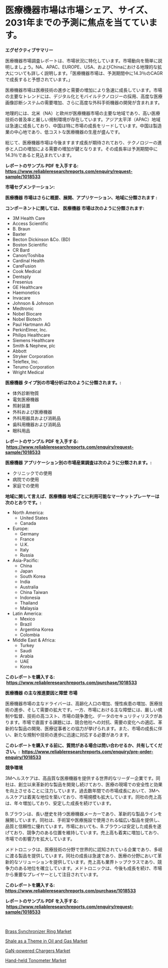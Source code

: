 <p><h1>医療機器市場は市場シェア、サイズ、2031年までの予測に焦点を当てています。</h1></p><p><strong>エグゼクティブサマリー</strong></p>
<p><p>医療機器市場調査レポートは、市場状況に特化しています。市場動向を簡単に説明しましょう。NA、APAC、EUROPE、USA、およびChinaにおける地理的な拡大についても詳しく説明します。「医療機器市場は、予測期間中に14.3％のCAGRで成長すると予想されています。」</p><p>医療機器市場は医療技術の進歩と需要の増加により急速に成長しています。市場の主要なトレンドには、デジタル化とモバイルテクノロジーの採用、高度な医療画像診断システムの需要増加、さらに高度な外科手術機器の開発が含まれます。</p><p>地理的には、北米（NA）と欧州が医療機器市場の主要な地域であり、高い医療技術の普及率と厳しい規制環境が存在しています。アジア太平洋（APAC）地域は急速に成長しており、中国は特に市場の成長をリードしています。中国は製造業の中心地であり、低コストな医療機器の生産が盛んです。</p><p>総じて、医療機器市場は今後ますます成長が期待されており、テクノロジーの進歩と人口の増加による需要の増加が鍵となります。その成長率は予測期間中に14.3％であると見込まれています。</p></p>
<p><strong>レポートのサンプル PDF を入手する: <a href="https://www.reliableresearchreports.com/enquiry/request-sample/1018533">https://www.reliableresearchreports.com/enquiry/request-sample/1018533</a></strong></p>
<p><strong>市場セグメンテーション:</strong></p>
<p><strong> 医療機器 市場はさらに概要、展開、アプリケーション、地域に分類されます :</strong></p>
<p><strong>コンポーネントに関しては、 医療機器 市場は次のように分類されます: &nbsp;</strong></p>
<p><ul><li>3M Health Care</li><li>Access Scientific</li><li>B. Braun</li><li>Baxter</li><li>Becton Dickinson &Co. (BD)</li><li>Boston Scientific</li><li>CR Bard</li><li>Canon/Toshiba</li><li>Cardinal Health</li><li>CareFusion</li><li>Cook Medical</li><li>Dentsply</li><li>Fresenius</li><li>GE Healthcare</li><li>Haemonetics</li><li>Invacare</li><li>Johnson & Johnson</li><li>Medtronic</li><li>Nobel Biocare</li><li>Nobel Biotech</li><li>Paul Hartmann AG</li><li>PerkinElmer, Inc.</li><li>Philips Healthcare</li><li>Siemens Healthcare</li><li>Smith & Nephew, plc</li><li>Abbott</li><li>Stryker Corporation</li><li>Teleflex, Inc.</li><li>Terumo Corporation</li><li>Wright Medical</li></ul></p>
<p><strong> 医療機器 タイプ別の市場分析は次のように分類されます。:</strong></p>
<p><ul><li>体外診断物質</li><li>電気医療機器</li><li>照射装置</li><li>外科および医療機器</li><li>外科用器具および消耗品</li><li>歯科用機器および消耗品</li><li>眼科用品</li></ul></p>
<p><strong>レポートのサンプル PDF を入手する: &nbsp;<a href="https://www.reliableresearchreports.com/enquiry/request-sample/1018533">https://www.reliableresearchreports.com/enquiry/request-sample/1018533</a></strong></p>
<p><strong> 医療機器 アプリケーション別の市場産業調査は次のように分類されます。:</strong></p>
<p><ul><li>クリニックでの使用</li><li>病院での使用</li><li>家庭での使用</li></ul></p>
<p><strong>地域に関して言えば、医療機器 地域ごとに利用可能なマーケットプレーヤーは次のとおりです。:</strong></p>
<p><ul>
    <li>
        North America:
        <ul>
            <li>United States</li>
            <li>Canada</li>
        </ul>
    </li>
    <li>
        Europe:
        <ul>
            <li>Germany</li>
            <li>France</li>
            <li>U.K.</li>
            <li>Italy</li>
            <li>Russia</li>
        </ul>
    </li>
    <li>
        Asia-Pacific:
        <ul>
            <li>China</li>
            <li>Japan</li>
            <li>South Korea</li>
            <li>India</li>
            <li>Australia</li>
            <li>China Taiwan</li>
            <li>Indonesia</li>
            <li>Thailand</li>
            <li>Malaysia</li>
        </ul>
    </li>
    <li>
        Latin America:
        <ul>
            <li>Mexico</li>
            <li>Brazil</li>
            <li>Argentina Korea</li>
            <li>Colombia</li>
        </ul>
    </li>
    <li>
        Middle East & Africa:
        <ul>
            <li>Turkey</li>
            <li>Saudi</li>
            <li>Arabia</li>
            <li>UAE</li>
            <li>Korea</li>
        </ul>
    </li>
    </ul></p>
<p><strong>このレポートを購入する: &nbsp;<a href="https://www.reliableresearchreports.com/purchase/1018533">https://www.reliableresearchreports.com/purchase/1018533</a></strong></p>
<p><strong>医療機器 の主な推進要因と障壁 市場</strong></p>
<p><p>医療機器市場の主なドライバーは、高齢化人口の増加、慢性疾患の増加、医療技術の進歩、そして需要の拡大です。一方、市場における主な障壁には、厳しい規制や監督、技術の高コスト、市場の競争激化、データのセキュリティリスクがあります。市場で直面する課題には、競合他社への対抗、需要の変化への適応、革新的な製品の開発、医療従事者との協力が挙げられます。また、市場の成長に伴い、新たな規制や技術の進歩に迅速に対応する必要があります。</p></p>
<p><strong>このレポートを購入する前に、質問がある場合は問い合わせるか、共有してください。:&nbsp; <a href="https://www.reliableresearchreports.com/enquiry/pre-order-enquiry/1018533">https://www.reliableresearchreports.com/enquiry/pre-order-enquiry/1018533</a></strong></p>
<p><strong>競争環境</strong></p>
<p><p>3Mヘルスケアは、高品質な医療機器を提供する世界的なリーダー企業です。同社は、創立以来革新的な製品を開発し続けており、医療の現場での安全性と効果を向上させることに注力しています。過去数年間での市場成長において、3Mヘルスケアは着実な地位を築いており、市場規模も拡大しています。同社の売上高は、年々増加しており、安定した成長を続けています。</p><p>B.ブラウンは、長い歴史を持つ医療機器メーカーであり、革新的な製品ラインを展開しています。同社は、手術室や医療施設で使用される幅広い製品を提供し、品質と信頼性に優れています。市場においても、B.ブラウンは安定した成長を遂げており、競争力のある位置を維持しています。売上高も着実に増加しており、市場での影響力を拡大しています。</p><p>メドトロニックは、医療技術の分野で世界的に認知されている企業であり、多岐に渡る製品を提供しています。同社の成長は急速であり、医療の分野において革新的なソリューションを提供しています。売上高も業界トップクラスであり、競争力のある地位を確立しています。メドトロニックは、今後も成長を続け、市場から重要なプレイヤーとして注目されています。</p></p>
<p><strong>このレポートを購入する: &nbsp; <a href="https://www.reliableresearchreports.com/purchase/1018533">https://www.reliableresearchreports.com/purchase/1018533</a></strong></p>
<p><strong>レポートのサンプル PDF を入手する: &nbsp;<a href="https://www.reliableresearchreports.com/enquiry/request-sample/1018533">https://www.reliableresearchreports.com/enquiry/request-sample/1018533</a></strong><strong></strong></p>
<p>&nbsp;</p>
<p><p><a href="https://github.com/Sherrillcrooksxa8i18ucf2m/Market-Research-Report-List-1/blob/main/brass-synchronizer-ring-market.md">Brass Synchronizer Ring Market</a></p><p><a href="https://lydian-appliance-61d.notion.site/Shale-as-a-Theme-in-Oil-and-Gas-Market-Size-Growing-and-Forecasted-for-period-from-2024-2031-and-p-f5fe1373cd174614920ccbda8c9ed368">Shale as a Theme in Oil and Gas Market</a></p><p><a href="https://view.publitas.com/reportprime-1/gan-powered-chargers-market-share-market-new-trends-analysis-report-by-type-by-application-by-end-use-by-region-and-segment-forecasts-2023-2030/">GaN-powered Chargers Market</a></p><p><a href="https://view.publitas.com/reportprime-1/hand-held-tonometer-market-size-furnishes-valuable-information-encompassing-market-share-market-trends-and-projections-spanning-from-2023-to-2030/">Hand-held Tonometer Market</a></p></p>